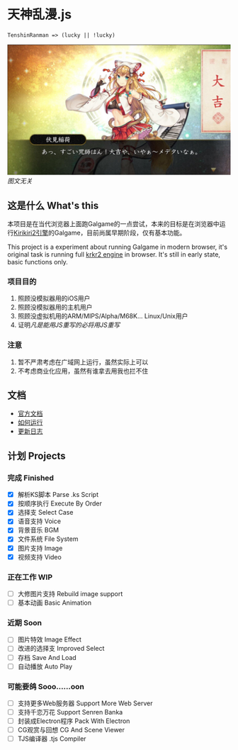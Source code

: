 # 天神乱漫.js
`TenshinRanman => (lucky || !lucky)`

![图文无关](doc/神社娘.png)
*图文无关*
## 这是什么 What's this
本项目是在当代浏览器上面跑Galgame的一点尝试，本来的目标是在浏览器中运行[Kirikiri2引擎](https://github.com/krkrz/krkr2)的Galgame，目前尚属早期阶段，仅有基本功能。

This project is a experiment about running Galgame in modern browser, it's original task is running full [krkr2 engine](https://github.com/krkrz/krkr2) in browser. It's still in early state, basic functions only.

### 项目目的
1. 照顾没模拟器用的iOS用户
2. 照顾没模拟器用的主机用户
3. 照顾没虚拟机用的ARM/MIPS/Alpha/M68K... Linux/Unix用户
4. 证明*凡是能用JS重写的必将用JS重写*

### 注意
1. 暂不严肃考虑在广域网上运行，虽然实际上可以
2. 不考虑商业化应用，虽然有谁拿去用我也拦不住

## 文档
- [官方文档](http://legacy.yuzu-soft.com/tenshin/)
- [如何运行](doc/HOW_TO_RUN.md)
- [更新日志](doc/CHANGELOG.md)

## 计划 Projects
### 完成 Finished
- [x] 解析KS脚本    Parse .ks Script
- [x] 按顺序执行    Execute By Order
- [x] 选择支    Select Case
- [x] 语音支持    Voice
- [x] 背景音乐    BGM
- [x] 文件系统    File System
- [x] 图片支持    Image
- [x] 视频支持    Video
### 正在工作 WIP
- [ ] 大修图片支持    Rebuild image support
- [ ] 基本动画    Basic Animation
### 近期 Soon 
- [ ] 图片特效    Image Effect
- [ ] 改进的选择支    Improved Select
- [ ] 存档    Save And Load
- [ ] 自动播放    Auto Play
### 可能要鸽 Sooo......oon
- [ ] 支持更多Web服务器    Support More Web Server
- [ ] 支持千恋万花    Support Senren Banka
- [ ] 封装成Electron程序    Pack With Electron
- [ ] CG观赏与回想    CG And Scene Viewer
- [ ] TJS编译器    .tjs Compiler

